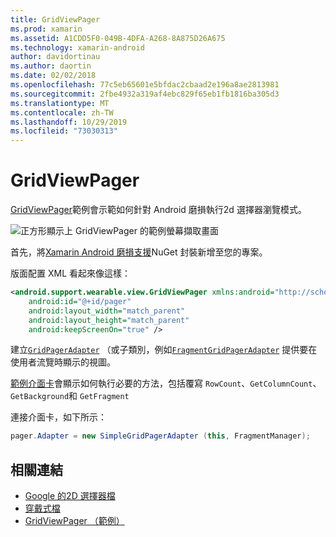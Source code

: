 ```yaml
---
title: GridViewPager
ms.prod: xamarin
ms.assetid: A1CDD5F0-049B-4DFA-A268-8A875D26A675
ms.technology: xamarin-android
author: davidortinau
ms.author: daortin
ms.date: 02/02/2018
ms.openlocfilehash: 77c5eb65601e5bfdac2cbaad2e196a8ae2813981
ms.sourcegitcommit: 2fbe4932a319af4ebc829f65eb1fb1816ba305d3
ms.translationtype: MT
ms.contentlocale: zh-TW
ms.lasthandoff: 10/29/2019
ms.locfileid: "73030313"
---
```

# <a name="gridviewpager"></a>GridViewPager

[GridViewPager](https://docs.microsoft.com/samples/xamarin/monodroid-samples/wear-gridviewpager)範例會示範如何針對 Android 磨損執行2d 選擇器瀏覽模式。

![正方形顯示上 GridViewPager 的範例螢幕擷取畫面](gridviewpager-images/gridviewpager.png)

首先，將[Xamarin Android 磨損支援](https://www.nuget.org/packages/Xamarin.Android.Wear/)NuGet 封裝新增至您的專案。

版面配置 XML 看起來像這樣：

```xml
<android.support.wearable.view.GridViewPager xmlns:android="http://schemas.android.com/apk/res/android"
    android:id="@+id/pager"
    android:layout_width="match_parent"
    android:layout_height="match_parent"
    android:keepScreenOn="true" />
```

建立[`GridPagerAdapter`](https://developer.android.com/reference/android/support/wearable/view/GridPagerAdapter.html)
（或子類別，例如[`FragmentGridPagerAdapter`](https://developer.android.com/reference/android/support/wearable/view/FragmentGridPagerAdapter.html)
提供要在使用者流覽時顯示的視圖。

[範例介面卡](https://github.com/xamarin/monodroid-samples/blob/master/wear/GridViewPager/GridViewPager/SimpleGridPagerAdapter.cs)會顯示如何執行必要的方法，包括覆寫 `RowCount`、`GetColumnCount`、`GetBackground`和 `GetFragment`

連接介面卡，如下所示：

```csharp
pager.Adapter = new SimpleGridPagerAdapter (this, FragmentManager);
```

## <a name="related-links"></a>相關連結

- [Google 的2D 選擇器檔](https://developer.android.com/training/wearables/ui/2d-picker.html)
- [穿戴式檔](https://developer.android.com/reference/android/support/wearable/view/package-summary.html)
- [GridViewPager （範例）](https://docs.microsoft.com/samples/xamarin/monodroid-samples/wear-gridviewpager)
